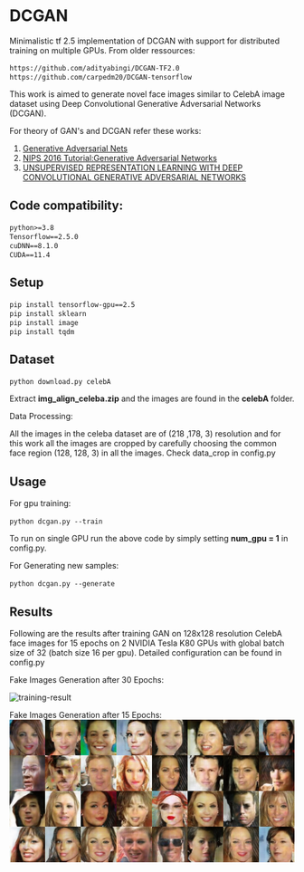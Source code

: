 # DCGAN


Minimalistic tf 2.5 implementation of DCGAN with support for distributed training on multiple GPUs. From older ressources:
```
https://github.com/adityabingi/DCGAN-TF2.0
https://github.com/carpedm20/DCGAN-tensorflow
```

This work is aimed to generate novel face images similar to CelebA image dataset using Deep Convolutional Generative Adversarial Networks (DCGAN).

For theory of GAN's and DCGAN refer these works:
1. [Generative Adversarial Nets](https://papers.nips.cc/paper/5423-generative-adversarial-nets.pdf)
2. [NIPS 2016 Tutorial:Generative Adversarial Networks](https://arxiv.org/pdf/1701.00160.pdf)
3. [UNSUPERVISED REPRESENTATION LEARNING WITH DEEP CONVOLUTIONAL GENERATIVE ADVERSARIAL NETWORKS](https://arxiv.org/pdf/1511.06434.pdf)


## Code compatibility:
```
python>=3.8
Tensorflow==2.5.0
cuDNN==8.1.0
CUDA==11.4
```

## Setup
```
pip install tensorflow-gpu==2.5
pip install sklearn
pip install image
pip install tqdm
```
## Dataset

`python download.py celebA`

Extract **img_align_celeba.zip** and the images are found in the **celebA** folder.

Data Processing:

All the images in the celeba dataset are of (218 ,178, 3) resolution and for this work all the images are cropped by carefully choosing the common face region (128, 128, 3) in all the images. Check data_crop in config.py

## Usage

For gpu training:

`python dcgan.py --train`

To run on single GPU run the above code by simply setting **num_gpu = 1** in config.py.

For Generating new samples:

`python dcgan.py --generate`


## Results

Following are the results after training GAN on 128x128 resolution CelebA face images for 15 epochs on 2 NVIDIA Tesla K80 GPUs with global batch size of 32 (batch size 16 per gpu). Detailed configuration can be found in config.py 


Fake Images Generation after 30 Epochs:

![training-result](results/dcgan_training.gif)

Fake Images Generation after 15 Epochs:
![results_15epoch](results/fakes_epoch30.jpg)

